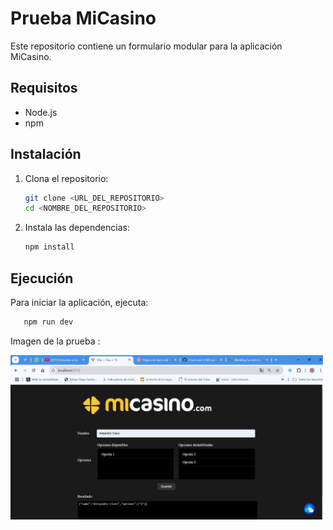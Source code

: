 # Prueba MiCasino

Este repositorio contiene un formulario modular para la aplicación MiCasino.

## Requisitos

- Node.js
- npm

## Instalación

1. Clona el repositorio:
   ```bash
   git clone <URL_DEL_REPOSITORIO>
   cd <NOMBRE_DEL_REPOSITORIO>
   ```

2. Instala las dependencias:
   ```bash
   npm install
   ```

## Ejecución

Para iniciar la aplicación, ejecuta:
```bash
   npm run dev
   ```

Imagen de la prueba : 

<img src="./src/assets/imagen_prueba.png" alt="screenshot" width="500"/>

